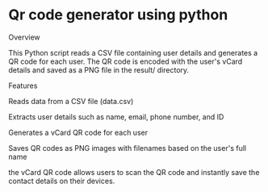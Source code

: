 # Qr code generator using python

Overview

This Python script reads a CSV file containing user details and generates a QR code for each user. The QR code is encoded with the user's vCard details and saved as a PNG file in the result/ directory.

Features

Reads data from a CSV file (data.csv)

Extracts user details such as name, email, phone number, and ID

Generates a vCard QR code for each user

Saves QR codes as PNG images with filenames based on the user's full name

the vCard QR code allows users to scan the QR code and instantly save the contact details on their devices.


